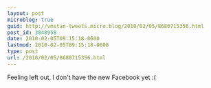 ```yaml
---
layout: post
microblog: true
guid: http://vmstan-tweets.micro.blog/2010/02/05/8680715356.html
post_id: 3048958
date: 2010-02-05T09:15:18-0600
lastmod: 2010-02-05T09:15:18-0600
type: post
url: /2010/02/05/8680715356.html
---
```

Feeling left out, I don't have the new Facebook yet :(
